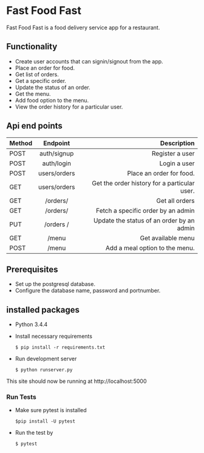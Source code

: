 # Fast Food Fast
Fast Food Fast is a food delivery service app for a restaurant.

## Functionality
- Create user accounts that can signin/signout from the app.
- Place an order for food.
- Get list of orders.
- Get a specific order.
- Update the status of an order.
- Get the menu.
- Add food option to the menu.
- View the order history for a particular user.

## Api end points
| Method  | Endpoint          | Description                      |
| --------|:-----------------:| -------------------------------: |
| POST     | auth/signup      | Register a user                  |
| POST     | auth/login       | Login a user                     | 
| POST     | users/orders     | Place an order for food.         |
| GET      | users/orders     | Get the order history for a particular user.|
| GET      | /orders/         | Get all orders                   |
| GET      |/orders/<orderId> | Fetch a specific order by an admin |
| PUT      |/orders /<orderId>| Update the status of an order by an admin |
| GET      | /menu            | Get available menu               |
| POST     | /menu            | Add a meal option to the menu. |

## Prerequisites
- Set up the postgresql database.
- Configure the database name, password and portnumber.

## installed packages
- Python 3.4.4

- Install necessary requirements

  ```
  $ pip install -r requirements.txt
  ```

- Run development server
  ```
  $ python runserver.py
  ```

This site should now be running at http://localhost:5000

### Run Tests

- Make sure pytest is installed

  ```
  $pip install -U pytest
  ```
  
- Run the test by

  ```
  $ pytest
  ```
